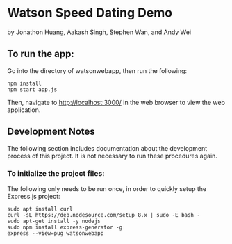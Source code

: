 # Watson Speed Dating Demo
by Jonathon Huang, Aakash Singh, Stephen Wan, and Andy Wei

## To run the app:
Go into the directory of watsonwebapp, then run the following:
```
npm install
npm start app.js
```
Then, navigate to [http://localhost:3000/](http://localhost:3000/) in the web browser to view the web application.

## Development Notes
The following section includes documentation about the development process of this project. It is not necessary to run these procedures again.

### To initialize the project files:
The following only needs to be run once, in order to quickly setup the Express.js project:
```
sudo apt install curl
curl -sL https://deb.nodesource.com/setup_8.x | sudo -E bash -
sudo apt-get install -y nodejs
sudo npm install express-generator -g
express --view=pug watsonwebapp
```
